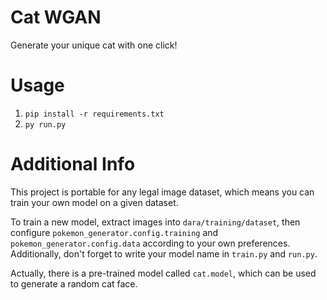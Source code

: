 # Cat WGAN

Generate your unique cat with one click!

# Usage
1. `pip install -r requirements.txt`
2. `py run.py`

# Additional Info
This project is portable for any legal image dataset, which means you
can train your own model on a given dataset.

To train a new model, extract images into `dara/training/dataset`, then
configure `pokemon_generator.config.training` and `pokemon_generator.config.data`
according to your own preferences. Additionally, don't forget to write your model
name in `train.py` and `run.py`.

Actually, there is a pre-trained model called `cat.model`, which can be used to 
generate a random cat face.
